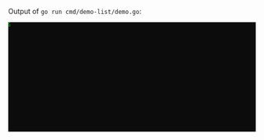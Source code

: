 Output of `go run cmd/demo-list/demo.go`:

<img src="../../progress/images/demo.gif" width="640px"/>